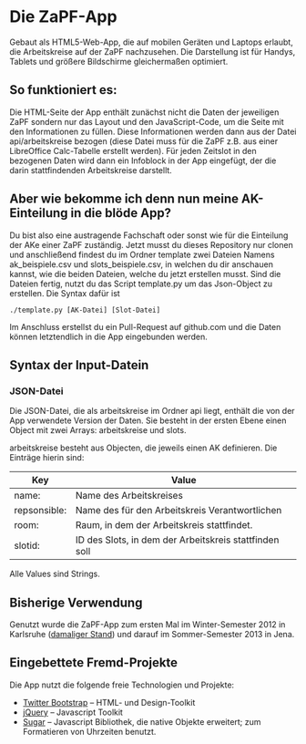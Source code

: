 # Die ZaPF-App

Gebaut als HTML5-Web-App, die auf mobilen Geräten und Laptops erlaubt,
die Arbeitskreise auf der ZaPF nachzusehen. Die Darstellung ist für
Handys, Tablets und größere Bildschirme gleichermaßen optimiert.

## So funktioniert es:

Die HTML-Seite der App enthält zunächst nicht die Daten der jeweiligen
ZaPF sondern nur das Layout und den JavaScript-Code, um die Seite mit
den Informationen zu füllen. Diese Informationen werden dann aus der
Datei api/arbeitskreise bezogen (diese Datei muss für die ZaPF z.B. aus
einer LibreOffice Calc-Tabelle erstellt werden).
Für jeden Zeitslot in den bezogenen Daten wird dann ein Infoblock in der
App eingefügt, der die darin stattfindenden Arbeitskreise darstellt.

## Aber wie bekomme ich denn nun meine AK-Einteilung in die blöde App?

Du bist also eine austragende Fachschaft oder sonst wie für die Einteilung
der AKe einer ZaPF zuständig. Jetzt musst du dieses Repository nur clonen
und anschließend findest du im Ordner template zwei Dateien Namens
ak_beispiele.csv und slots_beispiele.csv, in welchen du dir anschauen
kannst, wie die beiden Dateien, welche du jetzt erstellen musst. Sind die
Dateien fertig, nutzt du das Script template.py um das Json-Object zu
erstellen. Die Syntax dafür ist
```
./template.py [AK-Datei] [Slot-Datei]
```
Im Anschluss erstellst du ein Pull-Request auf github.com und die Daten
können letztendlich in die App eingebunden werden.

## Syntax der Input-Datein

### JSON-Datei

Die JSON-Datei, die als arbeitskreise im Ordner api liegt, enthält die
von der App verwendete Version der Daten. Sie besteht in der ersten Ebene
einen Object mit zwei Arrays: arbeitskreise und slots.

arbeitskreise besteht aus Objecten, die jeweils einen AK definieren. Die Einträge hierin sind:

Key | Value
-|-
name: | Name des Arbeitskreises
repsonsible: | Name des für den Arbeitskreis Verantwortlichen
room: | Raum, in dem der Arbeitskreis stattfindet.
slotid: | ID des Slots, in dem der Arbeitskreis stattfinden soll

Alle Values sind Strings.

## Bisherige Verwendung

Genutzt wurde die ZaPF-App zum ersten Mal im Winter-Semester 2012 in Karlsruhe
([damaliger Stand](https://github.com/ZaPF/ZaPF-App/tree/WiSe12-Karlsruhe))
und darauf im Sommer-Semester 2013 in Jena.

## Eingebettete Fremd-Projekte

Die App nutzt die folgende freie Technologien und Projekte:

- [Twitter Bootstrap][] – HTML- und Design-Toolkit
- [jQuery][] – Javascript Toolkit
- [Sugar][] – Javascript Bibliothek, die native Objekte erweitert;
  zum Formatieren von Uhrzeiten benutzt.

[Twitter Bootstrap]: http://twitter.github.com/bootstrap/
[jQuery]: http://jquery.com/
[Sugar]: http://sugarjs.com/
